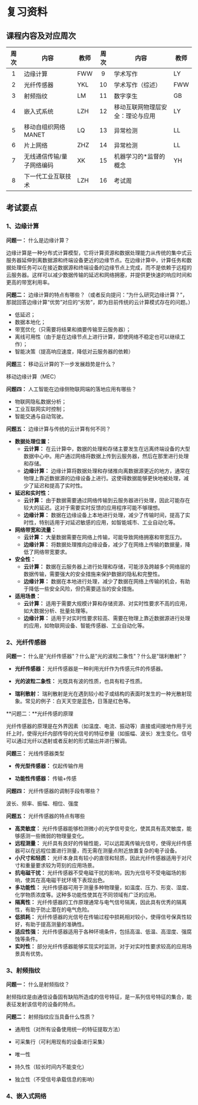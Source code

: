 # 复习资料

## 课程内容及对应周次

| 周次 | 内容                      | 教师 | 周次 | 内容                             | 教师 |
| :--: | ------------------------- | ---- | :--: | -------------------------------- | ---- |
|  1   | 边缘计算                  | FWW  |  9   | 学术写作                         | LY   |
|  2   | 光纤传感器                | YKL  |  10  | 学术写作（综述）                 | FWW  |
|  3   | 射频指纹                  | LM   |  11  | 数字孪生                         | GB   |
|  4   | 嵌入式系统                | LZH  |  12  | 移动互联网物理层安全：理论与应用 | LY   |
|  5   | 移动自组织网络MANET       | LQ   |  13  | 异常检测                         | LL   |
|  6   | 片上网络                  | ZHZ  |  14  | 异常检测                         | LL   |
|  7   | 无线通信传输/量子网络编码 | XK   |  15  | 机器学习的\*监督的概念           | YH   |
|  8   | 下一代工业互联技术        | LZH  |  16  | 考试周                           |      |

## 考试要点



### 1、边缘计算

**问题一：** 什么是边缘计算？

边缘计算是一种分布式计算模型，它将计算资源和数据处理能力从传统的集中式云服务器延伸到离数据源和终端设备更近的边缘节点。在边缘计算中，计算任务和数据处理任务可以在接近数据源和终端设备的边缘节点上完成，而不是依赖于远程的云服务器。这样可以减少数据传输的延迟和网络拥塞，并提供更快速的响应时间和更高的带宽利用率。

**问题二：** 边缘计算的特点有哪些？（或者反向提问：“为什么研究边缘计算？”，那就回答边缘计算“优势”对应的“劣势”，即为目前传统的云计算模式存在的问题。）

- 低延迟；
- 数据本地化；
- 带宽优化（只需要将结果和摘要传输至云服务器）；
- 离线可用性（由于是在边缘节点上进行计算，即使网络不稳定也可以继续工作）；
- 智能决策（提高响应速度，降低对云服务器的依赖）

**问题三：** 移动云计算的下一步发展趋势是什么？

移动边缘计算（MEC）

**问题四：** 人工智能在边缘侧物联网端的落地应用有哪些？

- 物联网隐私数据分析；
- 工业互联网实时控制；
- 智能交通与自动驾驶。

**问题五：** 边缘计算与传统的云计算有何不同？

- **数据处理位置：**
   - **云计算：** 在云计算中，数据的处理和存储主要发生在远离终端设备的大型数据中心中。用户通过网络将数据上传到云服务器，然后在那里进行处理和存储。
   - **边缘计算：** 边缘计算将数据处理和存储推向离数据源更近的地方，通常在物理上靠近数据源的边缘设备上进行。这使得数据能够更快地被处理，减少了延迟和提高了实时性。
- **延迟和实时性：**
   - **云计算：** 由于数据需要通过网络传输到云服务器进行处理，因此可能存在较大的延迟。这对于需要实时反馈的应用程序可能不够理想。
   - **边缘计算：** 数据在边缘设备上本地进行处理，减少了传输时间，提高了实时性，特别适用于对延迟敏感的应用，如智能城市、工业自动化等。
- **网络带宽和流量：**
   - **云计算：** 大量数据需要在网络上传输，可能导致网络拥塞和带宽压力。
   - **边缘计算：** 将数据处理推向边缘设备，减少了在网络上传输的数据量，降低了网络带宽要求。
- **安全性：**
   - **云计算：** 数据在云服务器上进行处理和存储，可能涉及跨越多个网络层的数据传输，需要强大的安全措施来保护数据的隐私和完整性。
   - **边缘计算：** 数据在本地进行处理，减少了数据在网络上传输的机会，有助于降低一些安全风险，但仍需要适当的安全措施。
- **适用场景：**
   - **云计算：** 适用于需要大规模计算和存储资源、对实时性要求不高的应用，如大数据分析、批量处理等。
   - **边缘计算：** 适用于对实时性要求较高、需要在物理上靠近数据源进行处理的应用，如物联网设备、智能传感器、工业自动化等。

### 2、光纤传感器

**问题一：** 什么是"光纤传感器"？什么是"光的波粒二象性"？什么是"瑞利散射"？

- **光纤传感器：** 光纤传感器是一种利用光纤作为传感元件的传感器。

- **光的波粒二象性：** 光既具有波的性质，也具有粒子性质。

- **瑞利散射：** 瑞利散射是光在遇到较小粒子或结构的表面时发生的一种光散射现象。常见的例子：白天天空是蓝色，日落是红色等。

**问题二：**光纤传感的原理

光纤传感器的原理是在外界因素（如温度、电流、振动等）直接或间接地作用于光纤上时，使得光纤内部传导的光信号的特征参量（如振幅、波长）发生变化。信号可以通过光纤以透射或者反射的形式输出并进行解调。

**问题三：** 光线传感器类型

- **传光型传感器：** 仅起传输作用

- **功能性传感器：** 传输+传感

**问题四：** 光纤传感器的调制手段有哪些？

波长、频率、振幅、相位、强度

**问题五：** 光纤传感器的特点有哪些

- **高灵敏度：** 光纤传感器能够检测微小的光学信号变化，使其具有高灵敏度，能够感测一些微弱的物理量变化。
- **远程测量：** 光纤具有良好的传输性能，可以远距离传输光信号，使得光纤传感器可以在远程位置进行测量，而无需在测量点附近放置复杂的电子设备。
- **小尺寸和轻质：** 光纤本身具有较小的直径和轻质，因此光纤传感器适用于对尺寸和重量要求较为苛刻的应用场景。
- **抗电磁干扰：** 光纤传感器不受电磁干扰的影响，因为光信号不受电磁场的影响，使其在高电磁干扰环境下表现出色。
- **多功能性：** 光纤传感器可用于测量多种物理量，如温度、压力、形变、湿度、化学物质浓度等。这种多功能性使其在不同领域有广泛的应用。
- **隔离性：** 光纤传感器的工作原理通常与电气信号隔离，因此具有优秀的隔离性，有助于防止潜在的电气危险。
- **低损耗：** 光纤传感器的光信号在传输过程中损耗相对较小，使得信号保真性较好，有助于提高测量的准确性。
- **适应性强：** 光纤传感器适用于各种环境条件，包括高温、低温、高湿度、强腐蚀等条件。
- **实时性：** 部分光纤传感器能够实现实时监测，对于对实时性要求较高的应用场景具有优势。

### 3、射频指纹

**问题一：** 什么是射频指纹？

射频指纹是由通信设备固有缺陷所造成的信号特征，是一系列信号特征的集合，能表征发射该信号的设备的特点。

**问题二：** 射频指纹应当具备什么性质？

- 通用性（对所有设备使用统一的特征提取方法）
- 可采集行（可利用现有的设备进行采集）
- 唯一性

- 持久性（较长时间内不能变化）

- 独立性（不受信号承载信息的影响）

### 4、嵌入式网络
